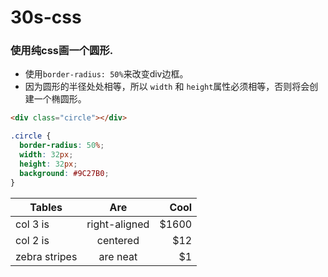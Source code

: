 # 30s-css

### 使用纯css画一个圆形.

- 使用`border-radius: 50%`来改变div边框。
- 因为圆形的半径处处相等，所以 `width` 和 `height`属性必须相等，否则将会创建一个椭圆形。

```html
<div class="circle"></div>
```

```css
.circle {
  border-radius: 50%;
  width: 32px;
  height: 32px;
  background: #9C27B0;
}
```

| Tables        | Are           | Cool  |
| ------------- |:-------------:| -----:|
| col 3 is      | right-aligned | $1600 |
| col 2 is      | centered      |   $12 |
| zebra stripes | are neat      |    $1 |

